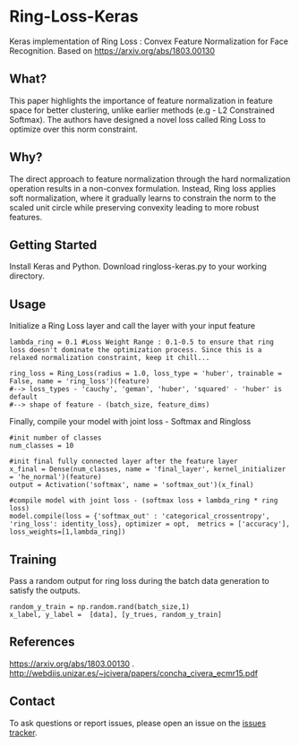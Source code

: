 # Ring-Loss-Keras
Keras implementation of Ring Loss : Convex Feature Normalization for Face Recognition. Based on https://arxiv.org/abs/1803.00130

## What?
This paper highlights the importance of feature normalization in feature space for better clustering, unlike earlier methods (e.g - L2 Constrained Softmax). The authors have designed a novel loss called Ring Loss to optimize over this norm constraint.

## Why?
The direct approach to feature normalization through the hard normalization operation results in a non-convex formulation. Instead, Ring loss applies soft normalization, where it gradually learns to constrain the norm to the scaled unit circle while preserving convexity leading to more robust features.

## Getting Started
Install Keras and Python.
Download ringloss-keras.py to your working directory. 

## Usage
Initialize a Ring Loss layer and call the layer with your input feature

```
lambda_ring = 0.1 #Loss Weight Range : 0.1-0.5 to ensure that ring loss doesn't dominate the optimization process. Since this is a relaxed normalization constraint, keep it chill...

ring_loss = Ring_Loss(radius = 1.0, loss_type = 'huber', trainable = False, name = 'ring_loss')(feature)
#--> loss_types - 'cauchy', 'geman', 'huber', 'squared' - 'huber' is default
#--> shape of feature - (batch_size, feature_dims)

```

Finally, compile your model with joint loss - Softmax and Ringloss

```
#init number of classes
num_classes = 10

#init final fully connected layer after the feature layer
x_final = Dense(num_classes, name = 'final_layer', kernel_initializer = 'he_normal')(feature) 
output = Activation('softmax', name = 'softmax_out')(x_final)
    
#compile model with joint loss - (softmax loss + lambda_ring * ring loss)
model.compile(loss = {'softmax_out' : 'categorical_crossentropy', 'ring_loss': identity_loss}, optimizer = opt,  metrics = ['accuracy'], loss_weights=[1,lambda_ring])     
```

## Training

Pass a random output for ring loss during the batch data generation to satisfy the outputs.

```
random_y_train = np.random.rand(batch_size,1)
x_label, y_label =  [data], [y_trues, random_y_train]
```

## References
https://arxiv.org/abs/1803.00130 . http://webdiis.unizar.es/~jcivera/papers/concha_civera_ecmr15.pdf

## Contact
To ask questions or report issues, please open an issue on the [issues tracker](https://github.com/vsatyakumar/Ring-Loss-Keras/issues).
